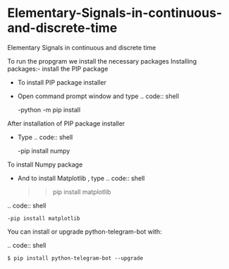 # Elementary-Signals-in-continuous-and-discrete-time
Elementary Signals in continuous and discrete time 

To run the propgram we install the necessary packages
Installing packages:-
install the PIP package 
- To install PIP package installer 
- Open command prompt window and type 
.. code:: shell

    -python -m pip install

After installation of PIP package installer
- Type
.. code:: shell

    -pip install numpy

To install Numpy package

- And to install Matplotlib , type
.. code:: shell

    >>pip install matplotlib


.. code:: shell

    -pip install matplotlib 
You can install or upgrade python-telegram-bot with:

.. code:: shell

    $ pip install python-telegram-bot --upgrade
